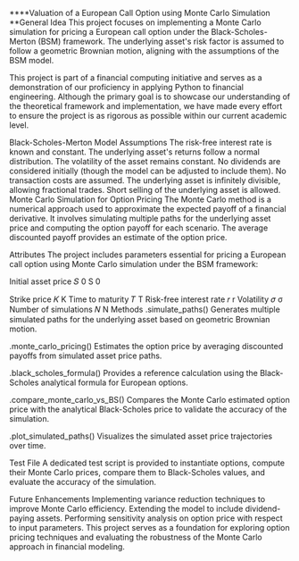 ****Valuation of a European Call Option using Monte Carlo Simulation
**General Idea
This project focuses on implementing a Monte Carlo simulation for pricing a European call option under the Black-Scholes-Merton (BSM) framework. The underlying asset's risk factor is assumed to follow a geometric Brownian motion, aligning with the assumptions of the BSM model.

This project is part of a financial computing initiative and serves as a demonstration of our proficiency in applying Python to financial engineering. Although the primary goal is to showcase our understanding of the theoretical framework and implementation, we have made every effort to ensure the project is as rigorous as possible within our current academic level.

Black-Scholes-Merton Model Assumptions
The risk-free interest rate is known and constant.
The underlying asset's returns follow a normal distribution.
The volatility of the asset remains constant.
No dividends are considered initially (though the model can be adjusted to include them).
No transaction costs are assumed.
The underlying asset is infinitely divisible, allowing fractional trades.
Short selling of the underlying asset is allowed.
Monte Carlo Simulation for Option Pricing
The Monte Carlo method is a numerical approach used to approximate the expected payoff of a financial derivative. It involves simulating multiple paths for the underlying asset price and computing the option payoff for each scenario. The average discounted payoff provides an estimate of the option price.

Attributes
The project includes parameters essential for pricing a European call option using Monte Carlo simulation under the BSM framework:

Initial asset price 
𝑆
0
S 
0
​
 
Strike price 
𝐾
K
Time to maturity 
𝑇
T
Risk-free interest rate 
𝑟
r
Volatility 
𝜎
σ
Number of simulations 
𝑁
N
Methods
.simulate_paths()
Generates multiple simulated paths for the underlying asset based on geometric Brownian motion.

.monte_carlo_pricing()
Estimates the option price by averaging discounted payoffs from simulated asset price paths.

.black_scholes_formula()
Provides a reference calculation using the Black-Scholes analytical formula for European options.

.compare_monte_carlo_vs_BS()
Compares the Monte Carlo estimated option price with the analytical Black-Scholes price to validate the accuracy of the simulation.

.plot_simulated_paths()
Visualizes the simulated asset price trajectories over time.

Test File
A dedicated test script is provided to instantiate options, compute their Monte Carlo prices, compare them to Black-Scholes values, and evaluate the accuracy of the simulation.

Future Enhancements
Implementing variance reduction techniques to improve Monte Carlo efficiency.
Extending the model to include dividend-paying assets.
Performing sensitivity analysis on option price with respect to input parameters.
This project serves as a foundation for exploring option pricing techniques and evaluating the robustness of the Monte Carlo approach in financial modeling.
